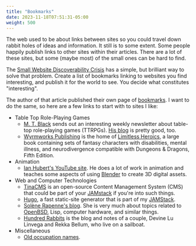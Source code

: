 ```yaml
---
title: "Bookmarks"
date: 2023-11-18T07:51:31-05:00
weight: 500
---
```


The web used to be about links between sites so you could travel down rabbit holes of ideas and information. It still is to some extent. Some people happily publish links to other sites within their articles. There are a lot of these sites, but some (maybe most) of the small ones can be hard to find.

The [Small Website Discoverability Crisis](https://www.marginalia.nu/log/19-website-discoverability-crisis/) has a simple, but brilliant way to solve that problem. Create a list of bookmarks linking to websites you find interesting, and publish it for the world to see. You decide what constitutes "interesting".

The author of that article published their own page of [bookmarks](https://www.marginalia.nu/links/bookmarks/). I want to do the same, so here are a few links to start with to sites I like:

- Table Top Role-Playing Games
    - [M. T. Black](https://www.mtblackgames.com/) sends out an interesting weekly newsletter about table-top role-playing games (TTRPGs). [His blog](https://www.mtblackgames.com/blog) is pretty good, too.
    - [Wyrmworks Publishing](https://wyrmworkspublishing.com/) is the home of [Limitless Heroics](https://wyrmworkspublishing.com/product/limitless-heroics/), a large book containing sets of fantasy characters with disabilities, mental illness, and neurodivergence compatible with Dungeons & Dragons, Fifth Edition.
- Animation
    - [Ian Hubert's YouTube site](https://www.youtube.com/@IanHubert2/videos). He does a lot of work in animation and teaches some aspects of using [Blender](https://www.blender.org/) to create 3D digital assets.
- Web and Computer Technologies
    - [TinaCMS](https://tina.io/) is an open-source Content Management System (CMS) that could be part of your [JAMstack] if you're into such things.
    - [Hugo](https://gohugo.io/), a fast static-site generator that is part of my [JAMStack].
    - [Solène Rapenne's blog](https://dataswamp.org/~solene/). She is very much about topics related to [OpenBSD](https://www.openbsd.org/), Lisp, computer hardware, and similar things.
    - [Hundred Rabbits](https://100r.co/site/home.html) is the blog and notes of a couple, Devine Lu Linvega and Rekka Bellum, who live on a sailboat.
- Miscellaneous
    - [Old occupation names](https://rmhh.co.uk/occup/).

[jamstack]: https://jamstack.org/